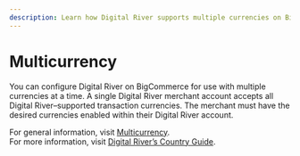 ```yaml
---
description: Learn how Digital River supports multiple currencies on BigCommerce.
---
```


# Multicurrency

You can configure Digital River on BigCommerce for use with multiple currencies at a time. A single Digital River merchant account accepts all Digital River–supported transaction currencies. The merchant must have the desired currencies enabled within their Digital River account.

For general information, visit [Multicurrency](https://support.bigcommerce.com/s/article/Managing-Currencies?language=en\_US#mc).\
For more information, visit [Digital River’s Country Guide](https://www.digitalriver.com/country-guide/).

